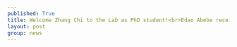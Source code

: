 ```yaml
---
published: True
title: Welcome Zhang Chi to the Lab as PhD student!<br>Edao Abebe received <span class="fellowship-highlight">Hong Kong PhD Fellowship (HKPFS)</span>
layout: post
group: news
---
```

